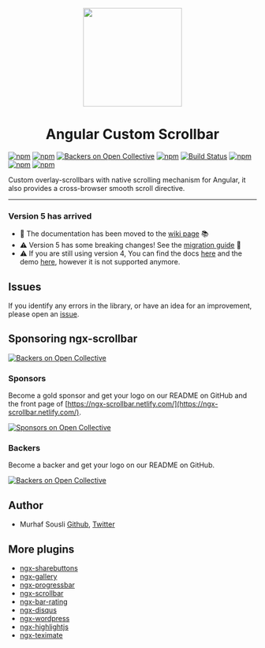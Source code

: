 <p align="center">
  <img height="200px" width="200px" style="text-align: center;" src="https://cdn.rawgit.com/MurhafSousli/ngx-scrollbar/ee4c0ba4/src/assets/logo.svg">
  <h1 align="center">Angular Custom Scrollbar</h1>
</p>

[![npm](https://img.shields.io/badge/demo-online-ed1c46.svg)](https://ngx-scrollbar.netlify.com/)
[![npm](https://img.shields.io/badge/stackblitz-online-orange.svg)](https://stackblitz.com/edit/ngx-scrollbar)
[![Backers on Open Collective](https://opencollective.com/ngx-scrollbar/tiers/backers/badge.svg?label=Backers&color=brightgreen)](#sponsoring-ngx-scrollbar)
[![npm](https://img.shields.io/npm/v/ngx-scrollbar.svg?maxAge=2592000?style=plastic)](https://www.npmjs.com/package/ngx-scrollbar)
[![Build Status](https://travis-ci.org/MurhafSousli/ngx-scrollbar.svg?branch=master)](https://www.npmjs.com/package/ngx-scrollbar)
[![npm](https://img.shields.io/npm/dt/ngx-scrollbar.svg?maxAge=2592000?style=plastic)](https://www.npmjs.com/package/ngx-scrollbar)
[![npm](https://img.shields.io/npm/dm/ngx-scrollbar.svg)](https://www.npmjs.com/package/ngx-scrollbar)
[![npm](https://img.shields.io/npm/l/express.svg?maxAge=2592000)](/LICENSE)

Custom overlay-scrollbars with native scrolling mechanism for Angular, it also provides a cross-browser smooth scroll directive.

___

### Version 5 has arrived

- 📌 The documentation has been moved to the [wiki page](https://github.com/MurhafSousli/ngx-scrollbar/wiki) 📚
- ⚠️ Version 5 has some breaking changes! See the [migration guide](https://github.com/MurhafSousli/ngx-scrollbar/wiki/migration-guide) :blue_book:
- ⚠️ If you are still using version 4, You can find the docs [here](https://github.com/MurhafSousli/ngx-scrollbar/blob/master/README_V4.md) and the demo [here](https://ngx-scrollbar-v4.netlify.com/), however it is not supported anymore.

## Issues

If you identify any errors in the library, or have an idea for an improvement, please open an [issue](https://github.com/MurhafSousli/ngx-scrollbar/issues).

## Sponsoring ngx-scrollbar

[![Backers on Open Collective](https://opencollective.com/ngx-scrollbar/tiers/backers/badge.svg?label=Backers&color=brightgreen)](#sponsoring-ngx-scrollbar)

### Sponsors

Become a gold sponsor and get your logo on our README on GitHub and the front page of [https://ngx-scrollbar.netlify.com/](https://ngx-scrollbar.netlify.com/).

[![Sponsors on Open Collective](https://opencollective.com/ngx-scrollbar/tiers/sponsors.svg?avatarHeight=64)](https://opencollective.com/ngx-scrollbar/contribute/sponsors-11015/checkout)

### Backers

Become a backer and get your logo on our README on GitHub.

[![Backers on Open Collective](https://opencollective.com/ngx-scrollbar/tiers/backers.svg?avatarHeight=64)](https://opencollective.com/ngx-scrollbar/contribute/backers-11014/checkout)

## Author

- Murhaf Sousli [Github](https://github.com/MurhafSousli), [Twitter](https://twitter.com/MurhafSousli)

## More plugins

- [ngx-sharebuttons](https://github.com/MurhafSousli/ngx-sharebuttons)
- [ngx-gallery](https://github.com/MurhafSousli/ngx-gallery)
- [ngx-progressbar](https://github.com/MurhafSousli/ngx-progressbar)
- [ngx-scrollbar](https://github.com/MurhafSousli/ngx-scrollbar)
- [ngx-bar-rating](https://github.com/MurhafSousli/ngx-bar-rating)
- [ngx-disqus](https://github.com/MurhafSousli/ngx-disqus)
- [ngx-wordpress](https://github.com/MurhafSousli/ngx-wordpress)
- [ngx-highlightjs](https://github.com/MurhafSousli/ngx-highlightjs)
- [ngx-teximate](https://github.com/MurhafSousli/ngx-teximate)
